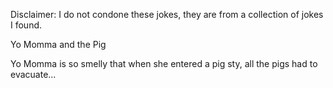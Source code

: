 Disclaimer: I do not condone these jokes, they are from a collection of jokes I found.

Yo Momma and the Pig

Yo Momma is so smelly that when she entered a pig sty, all the pigs had to evacuate...

